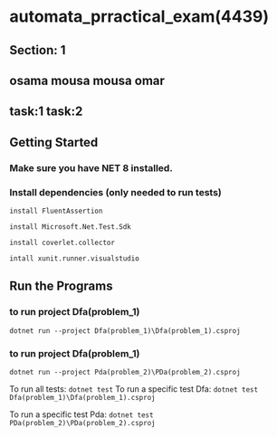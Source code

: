 # automata_prractical_exam(4439)
## Section: 1
## osama mousa mousa omar
## task:1       task:2

## Getting Started
### Make sure you have NET 8 installed. 

### Install dependencies (only needed to run tests) 

 
 ``` install FluentAssertion ```
 
``` install Microsoft.Net.Test.Sdk ```

``` install coverlet.collector ```

 ``` intall xunit.runner.visualstudio ```


## Run the Programs
### to run project Dfa(problem_1)
``` dotnet run --project Dfa(problem_1)\Dfa(problem_1).csproj  ```

### to run project Dfa(problem_1)

``` dotnet run --project Pda(problem_2)\PDa(problem_2).csproj ```

 To run all tests: ``` dotnet test ```
To run a specific test Dfa: ```dotnet test Dfa(problem_1)\Dfa(problem_1).csproj ```

To run a specific test Pda: ``` dotnet test PDa(problem_2)\PDa(problem_2).csproj ```
